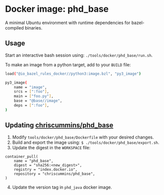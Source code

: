 # Docker image: phd_base

A minimal Ubuntu environment with runtime dependencies for bazel-compiled
binaries.


## Usage

Start an interactive bash session using: `./tools/docker/phd_base/run.sh`.

To make an image from a python target, add to your `BUILD` file:

```sh
load("@io_bazel_rules_docker//python3:image.bzl", "py3_image")

py3_image(
    name = "image",
    srcs = [":foo"],
    main = ["foo.py"],
    base = "@base//image",
    deps = [":foo"],
)
```


## Updating [chriscummins/phd_base](https://hub.docker.com/r/chriscummins/phd_base)

1. Modify `tools/docker/phd_base/Dockerfile` with your desired changes.
2. Build and export the image using: `$ ./tools/docker/phd_base/export.sh`.
3. Update the digest in the `WORKSPACE` file:

```
container_pull(
    name = "phd_base",
    digest = "sha256:<new_digest>",
    registry = "index.docker.io",
    repository = "chriscummins/phd_base",
)
```

4. Update the version tag in `phd_java` docker image.
